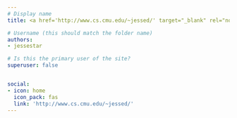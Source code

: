 ```yaml
---
# Display name
title: <a href='http://www.cs.cmu.edu/~jessed/' target="_blank" rel="noopener noreferrer">Jesse Dodge</a>*

# Username (this should match the folder name)
authors:
- jessestar

# Is this the primary user of the site?
superuser: false


social:
- icon: home
  icon_pack: fas
  link: 'http://www.cs.cmu.edu/~jessed/'
---
```

